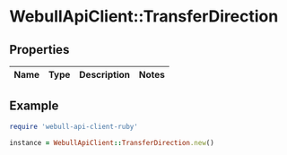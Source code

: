 # WebullApiClient::TransferDirection

## Properties

| Name | Type | Description | Notes |
| ---- | ---- | ----------- | ----- |

## Example

```ruby
require 'webull-api-client-ruby'

instance = WebullApiClient::TransferDirection.new()
```


